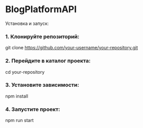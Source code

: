 # BlogPlatformAPI



 Установка и запуск:

### 1. Клонируйте репозиторий:


   git clone https://github.com/your-username/your-repository.git

### 2. Перейдите в каталог проекта:


  cd your-repository


### 3. Установите зависимости:


   npm install


### 4. Запустите проект:


   npm run start
